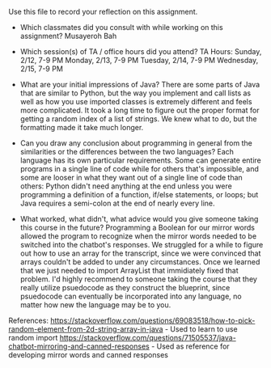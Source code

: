 Use this file to record your reflection on this assignment.

- Which classmates did you consult with while working on this assignment?
Musayeroh Bah

- Which session(s) of TA / office hours did you attend?
TA Hours:
Sunday, 2/12, 7-9 PM
Monday, 2/13, 7-9 PM
Tuesday, 2/14, 7-9 PM
Wednesday, 2/15, 7-9 PM

- What are your initial impressions of Java? 
There are some parts of Java that are similar to Python, but the way you implement and call lists as well as how you use imported classes is extremely different and feels more complicated. It took a long time to figure out the proper format for getting a random index of a list of strings. We knew what to do, but the formatting made it take much longer.

- Can you draw any conclusion about programming in general from the similarities or the differences between the two languages? 
Each language has its own particular requirements. Some can generate entire programs in a single line of code while for others that's impossible, and some are looser in what they want out of a single line of code than others: Python didn't need anything at the end unless you were programming a definition of a function, if/else statements, or loops; but Java requires a semi-colon at the end of nearly every line.

- What worked, what didn't, what advice would you give someone taking this course in the future?
Programming a Boolean for our mirror words allowed the program to recognize when the mirror words needed to be switched into the chatbot's responses. We struggled for a while to figure out how to use an array for the transcript, since we were convinced that arrays couldn't be added to under any circumstances. Once we learned that we just needed to import ArrayList that immidiately fixed that problem. I'd highly recommend to someone taking the course that they really utilize psuedocode as they construct the blueprint, since psuedocode can eventually be incorporated into any language, no matter how new the language may be to you.

References:
https://stackoverflow.com/questions/69083518/how-to-pick-random-element-from-2d-string-array-in-java - Used to learn to use random import
https://stackoverflow.com/questions/71505537/java-chatbot-mirroring-and-canned-responses - Used as reference for developing mirror words and canned responses
